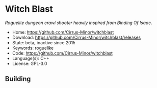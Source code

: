 # Witch Blast

_Roguelite dungeon crawl shooter heavily inspired from Binding Of Isaac._

- Home: https://github.com/Cirrus-Minor/witchblast
- Download: https://github.com/Cirrus-Minor/witchblast/releases
- State: beta, inactive since 2015
- Keywords: roguelike
- Code: https://github.com/Cirrus-Minor/witchblast
- Language(s): C++
- License: GPL-3.0

## Building

